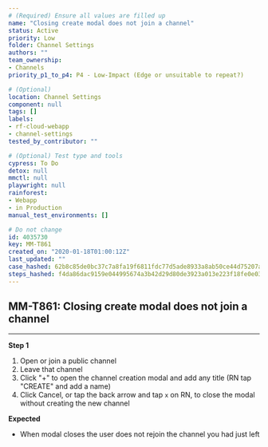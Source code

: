 ```yaml
---
# (Required) Ensure all values are filled up
name: "Closing create modal does not join a channel"
status: Active
priority: Low
folder: Channel Settings
authors: ""
team_ownership: 
- Channels
priority_p1_to_p4: P4 - Low-Impact (Edge or unsuitable to repeat?)

# (Optional)
location: Channel Settings
component: null
tags: []
labels: 
- rf-cloud-webapp
- channel-settings
tested_by_contributor: ""

# (Optional) Test type and tools
cypress: To Do
detox: null
mmctl: null
playwright: null
rainforest: 
- Webapp
- in Production
manual_test_environments: []

# Do not change
id: 4035730
key: MM-T861
created_on: "2020-01-18T01:00:12Z"
last_updated: ""
case_hashed: 62b8c85de0bc37c7a8fa19f6811fdc77d5ade8933a8ab50ce44d75207acf61673113c8bc93404925648f6fc1005d35f8
steps_hashed: f4da86dac9159e044995674a3b42d29d80de3923a013e223f18fe0e039d2a818cccc516c95885b749d7faf06676f0189
---
```


<!-- (Auto-generated) Based on frontmatter's "key" and "name" -->

## MM-T861: Closing create modal does not join a channel

---

**Step 1**

1. Open or join a public channel
2. Leave that channel
3. Click "+" to open the channel creation modal and add any title (RN tap "CREATE" and add a name)
4. Click Cancel, or tap the back arrow and tap `x` on RN, to close the modal without creating the new channel

**Expected**

- When modal closes the user does not rejoin the channel you had just left
